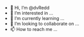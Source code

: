 - 👋 Hi, I’m @dvRedd
- 👀 I’m interested in ...
- 🌱 I’m currently learning ...
- 💞️ I’m looking to collaborate on ...
- 📫 How to reach me ...

<!---
dvRedd/dvRedd is a ✨ special ✨ repository because its `README.md` (this file) appears on your GitHub profile.
You can click the Preview link to take a look at your changes.
--->
